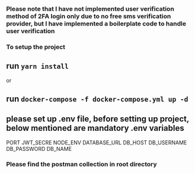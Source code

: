 
### Please note that I have not implemented user verification method of 2FA login only due to no free sms verification provider, but I have implemented a boilerplate code to handle user verification

### To setup the project
## run `yarn install`

or

## run `docker-compose -f docker-compose.yml up -d`

## please set up .env file, before setting up project, below mentioned are mandatory .env variables

PORT
JWT_SECRE
NODE_ENV
DATABASE_URL
DB_HOST
DB_USERNAME
DB_PASSWORD
DB_NAME


### Please find the postman collection in root directory
